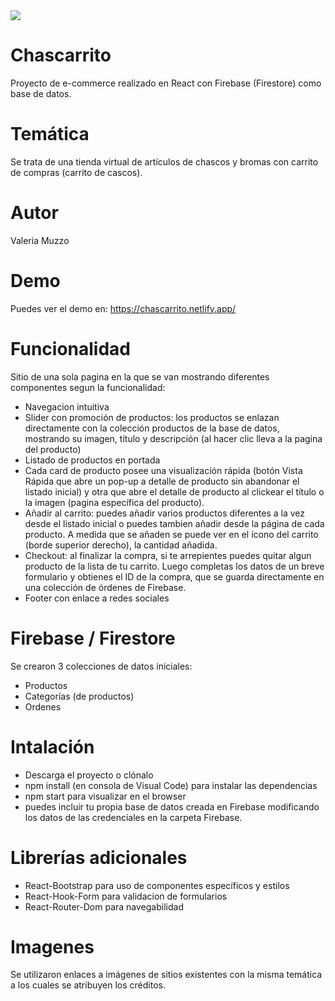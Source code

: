 <img src="http://chascarrito.com.ar/img/logo-chascarrito.png" />

# Chascarrito

Proyecto de e-commerce realizado en React con Firebase (Firestore) como base de datos.

# Temática

Se trata de una tienda virtual de artículos de chascos y bromas con carrito de compras (carrito de cascos).

# Autor

Valeria Muzzo

# Demo

Puedes ver el demo en: https://chascarrito.netlify.app/

# Funcionalidad

Sitio de una sola pagina en la que se van mostrando diferentes componentes segun la funcionalidad:

- Navegacion intuitiva
- Slider con promoción de productos: los productos se enlazan directamente con la colección productos de la base de datos, mostrando su imagen, título y descripción (al hacer clic lleva a la pagina del producto)
- Listado de productos en portada
- Cada card de producto posee una visualización rápida (botón Vista Rápida que abre un pop-up a detalle de producto sin abandonar el listado inicial) y otra que abre el detalle de producto al clickear el título o la imagen (pagina específica del producto).
- Añadir al carrito: puedes añadir varios productos diferentes a la vez desde el listado inicial o puedes tambien añadir desde la página de cada producto. A medida que se añaden se puede ver en el ícono del carrito (borde superior derecho), la cantidad añadida.
- Checkout: al finalizar la compra, si te arrepientes puedes quitar algun producto de la lista de tu carrito. Luego completas los datos de un breve formulario y obtienes el ID de la compra, que se guarda directamente en una colección de órdenes de Firebase.
- Footer con enlace a redes sociales

# Firebase / Firestore

Se crearon 3 colecciones de datos iniciales:

- Productos
- Categorías (de productos)
- Ordenes

# Intalación

- Descarga el proyecto o clónalo
- npm install (en consola de Visual Code) para instalar las dependencias
- npm start para visualizar en el browser
- puedes incluir tu propia base de datos creada en Firebase modificando los datos de las credenciales en la carpeta Firebase.

# Librerías adicionales

- React-Bootstrap para uso de componentes específicos y estilos
- React-Hook-Form para validacion de formularios
- React-Router-Dom para navegabilidad

# Imagenes

Se utilizaron enlaces a imágenes de sitios existentes con la misma temática a los cuales se atribuyen los créditos.
